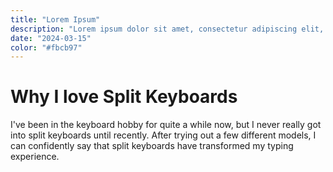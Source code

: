 ```yaml
---
title: "Lorem Ipsum"
description: "Lorem ipsum dolor sit amet, consectetur adipiscing elit, sed do eiusmod tempor incididunt ut labore et dolore magna aliqua."
date: "2024-03-15"
color: "#fbcb97"
---
```


# Why I love Split Keyboards
I've been in the keyboard hobby for quite a while now, but I never really got into split keyboards until recently. After trying out a few different models, I can confidently say that split keyboards have transformed my typing experience.


